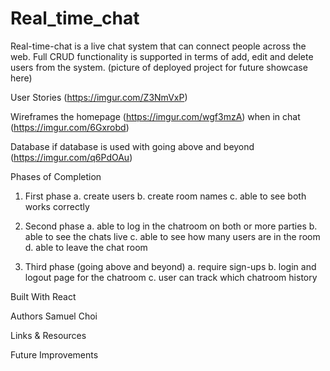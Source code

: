# Real_time_chat

Real-time-chat is a live chat system that can connect people across the web. Full CRUD functionality is supported in terms of add, edit and delete users from the system. 
(picture of deployed project for future showcase here)

User Stories 
(https://imgur.com/Z3NmVxP)

Wireframes
the homepage
(https://imgur.com/wgf3mzA)
when in chat
(https://imgur.com/6Gxrobd)

Database
if database is used with going above and beyond
(https://imgur.com/q6PdOAu)


Phases of Completion
1. First phase
    a. create users
    b. create room names
    c. able to see both works correctly
    
2. Second phase
    a. able to log in the chatroom on both or more parties
    b. able to see the chats live
    c. able to see how many users are in the room
    d. able to leave the chat room
    
3. Third phase (going above and beyond)
    a. require sign-ups
    b. login and logout page for the chatroom
    c. user can track which chatroom history

Built With
   React

Authors
Samuel Choi

Links & Resources


Future Improvements
